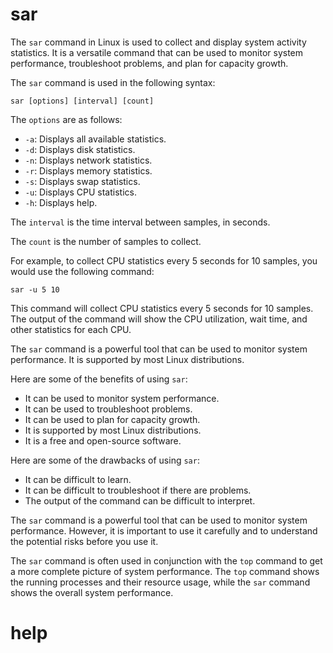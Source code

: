 # sar

The `sar` command in Linux is used to collect and display system activity statistics. It is a versatile command that can be used to monitor system performance, troubleshoot problems, and plan for capacity growth.

The `sar` command is used in the following syntax:

```
sar [options] [interval] [count]
```

The `options` are as follows:

* `-a`: Displays all available statistics.
* `-d`: Displays disk statistics.
* `-n`: Displays network statistics.
* `-r`: Displays memory statistics.
* `-s`: Displays swap statistics.
* `-u`: Displays CPU statistics.
* `-h`: Displays help.

The `interval` is the time interval between samples, in seconds.

The `count` is the number of samples to collect.

For example, to collect CPU statistics every 5 seconds for 10 samples, you would use the following command:

```
sar -u 5 10
```

This command will collect CPU statistics every 5 seconds for 10 samples. The output of the command will show the CPU utilization, wait time, and other statistics for each CPU.

The `sar` command is a powerful tool that can be used to monitor system performance. It is supported by most Linux distributions.

Here are some of the benefits of using `sar`:

* It can be used to monitor system performance.
* It can be used to troubleshoot problems.
* It can be used to plan for capacity growth.
* It is supported by most Linux distributions.
* It is a free and open-source software.

Here are some of the drawbacks of using `sar`:

* It can be difficult to learn.
* It can be difficult to troubleshoot if there are problems.
* The output of the command can be difficult to interpret.

The `sar` command is a powerful tool that can be used to monitor system performance. However, it is important to use it carefully and to understand the potential risks before you use it.

The `sar` command is often used in conjunction with the `top` command to get a more complete picture of system performance. The `top` command shows the running processes and their resource usage, while the `sar` command shows the overall system performance.



# help 

```

```
